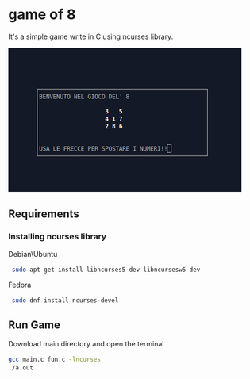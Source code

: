 # game of 8 
It's a simple game write in C using ncurses library.


![Screenshot](game.png)


## Requirements

### Installing ncurses library
Debian\Ubuntu
```bash
 sudo apt-get install libncurses5-dev libncursesw5-dev
 ```
 
 Fedora
 ```bash
  sudo dnf install ncurses-devel
 ```

## Run Game
Download main directory and open the terminal
```bash
gcc main.c fun.c -lncurses
./a.out
```
